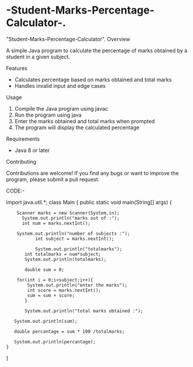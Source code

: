 # -Student-Marks-Percentage-Calculator-.
"Student-Marks-Percentage-Calculator".
Overview

A simple Java program to calculate the percentage of marks obtained by a student in a given subject.

Features

- Calculates percentage based on marks obtained and total marks
- Handles invalid input and edge cases

Usage

1. Compile the Java program using javac
2. Run the program using java
3. Enter the marks obtained and total marks when prompted
4. The program will display the calculated percentage

Requirements

- Java 8 or later

Contributing

Contributions are welcome! If you find any bugs or want to improve the program, please submit a pull request.

CODE:-

import java.util.*;
class Main {
    public static void main(String[] args) {
    
        Scanner marks = new Scanner(System.in);
          System.out.println("marks out of :");
          int num = marks.nextInt();
          
        System.out.println("number of subjects :");
               int subject = marks.nextInt();
               
               System.out.println("totalmarks");
           int totalmarks = num*subject;
           System.out.println(totalmarks);
           
           double sum = 0;
           
        for(int i = 0;i<subject;i++){
            System.out.println("enter the marks");
            int score = marks.nextInt();
            sum = sum + score;
           }
           
           System.out.println("total marks obtained :");
           
       System.out.println(sum);
       
       double percantage = sum * 100 /totalmarks;
       
       System.out.println(percantage);
    }
}
